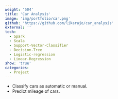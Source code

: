```yaml
---
weight: '504'
title: 'Car Analysis'
image: 'img/portfolio/car.png'
github: 'https://github.com/likarajo/car_analysis'
external: ''
tech:
  - Spark
  - Scala
  - Support-Vector-Classifier
  - Decision-Tree
  - Logistic-regression
  - Linear-Regression
show: 'true'
categories:
  - Project
---
```


* Classify cars as automatic or manual. 
* Predict mileage of cars.